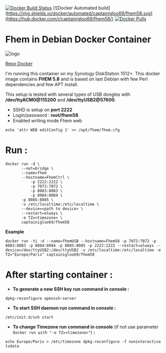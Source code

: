 [![Docker Build Status](https://img.shields.io/docker/build/captainigloo69/fhem58.svg)](https://hub.docker.com/r/captainigloo69/fhem58/)
[![Docker Automated build](https://img.shields.io/docker/automated/captainigloo69/fhem58.svg](https://hub.docker.com/r/captainigloo69/fhem58/)
[![Docker Pulls](https://img.shields.io/docker/pulls/captainigloo69/fhem58.svg)](https://hub.docker.com/r//captainigloo69/fhem58/)
# Fhem in Debian Docker Container 
![logo](https://raw.githubusercontent.com/captainigloo/FHEM58/blob/master/images/docker.jpg)

[Repo Docker](https://hub.docker.com/r/captainigloo69/fhem58/)

I'm running this container on my Synology DiskStation 1512+. This docker image contains **FHEM 5.8** and is based on last Debian with few Perl dependencies and few APT install.

This setup is tested with several types of USB dongles with **/dev/ttyACM0@115200** and **/dev/ttyUSB2@57600**.

- SSHD is setup on **port 2222**
- Login/password : **root/fhem58**
- Enabled writing mode Fhem web
```
echo 'attr WEB editConfig 1' >> /opt/fhem/fhem.cfg
```
# Run :
```shell
docker run -d \
	   --net=bridge \
	   --name=fhem
	   --hostname=FhemCtrl \
           -p 2222:2222 \
           -p 7072:7072 \	   
           -p 8083:8083 \
           -p 8084:8084 \
	   -p 8085:8085 \
	   -v /etc/localtime:/etc/localtime \
	   --device=<path to device> \
	   --restart=always \
	   -e TZ=<timezone> \
	   captainigloo69/fhem58
```
**Example**
```shell-script
docker run -ti -d --name=fhemUSB --hostname=Fhem58 -p 7072:7072 -p 8083:8083 -p 8084:8084 -p 8085:8085 -p 2222:2222 --restart=always --device=/dev/ttyUSB2:/dev/ttyUSB2 -v /etc/localtime:/etc/localtime -e TZ="Europe/Paris" captainigloo69/fhem58
```

# After starting container :

- **To generate a new SSH key run command in console :** 
```
dpkg-reconfigure openssh-server
```
- **To start SSH daemon run command in console :** 
```
/etc/init.d/ssh start
```
- **To change Timezone run command in console** (if not use parameter ```Docker run with "-e TZ=<timezone>"```) **:**
```
echo Europe/Paris > /etc/timezone dpkg-reconfigure -f noninteractive tzdata
```
